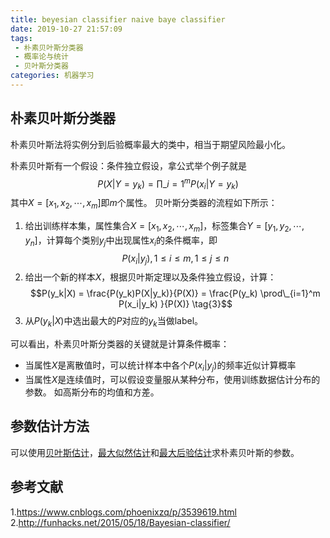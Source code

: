 ```yaml
---
title: beyesian classifier naive baye classifier
date: 2019-10-27 21:57:09
tags:
 - 朴素贝叶斯分类器
 - 概率论与统计
 - 贝叶斯分类器
categories: 机器学习
---
```


## 朴素贝叶斯分类器
朴素贝叶斯法将实例分到后验概率最大的类中，相当于期望风险最小化。

朴素贝叶斯有一个假设：条件独立假设，拿公式举个例子就是
$$P(X|Y=y_k)=\prod\_{i=1}^m P(x_i|Y=y_k) \tag{1}$$
其中$X=[x_1, x_2,\cdots, x_m]$即$m$个属性。
贝叶斯分类器的流程如下所示：
1. 给出训练样本集，属性集合$X=[x_1, x_2,\cdots, x_m]$，标签集合$Y=[y_1, y_2,\cdots, y_n]$，计算每个类别$y_j$中出现属性$x_i$的条件概率，即
$$P(x_i|y_j), 1 \le i \le m, 1 \le j \le n \tag{2}$$
2. 给出一个新的样本$X$，根据贝叶斯定理以及条件独立假设，计算：
$$P(y_k|X) = \frac{P(y_k)P(X|y_k)}{P(X)} = \frac{P(y_k) \prod\_{i=1}^m P(x_i|y_k) }{P(X)} \tag{3}$$
3. 从$P(y_k|X)$中选出最大的$P$对应的$y_k$当做label。

可以看出，朴素贝叶斯分类器的关键就是计算条件概率：
- 当属性$X$是离散值时，可以统计样本中各个$P(x_i|y_j)$的频率近似计算概率
- 当属性$X$是连续值时，可以假设变量服从某种分布，使用训练数据估计分布的参数。 如高斯分布的均值和方差。

## 参数估计方法
可以使用[贝叶斯估计](https://mxxhcm.github.io/2019/07/31/probability_basic/)，[最大似然估计](https://mxxhcm.github.io/2019/01/20/maximum-likelyhood-estimation/)和[最大后验估计](https://mxxhcm.github.io/2019/07/31/probability_basic/)求朴素贝叶斯的参数。

## 参考文献
1.https://www.cnblogs.com/phoenixzq/p/3539619.html
2.http://funhacks.net/2015/05/18/Bayesian-classifier/
